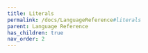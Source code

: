 ```yaml
---
title: Literals
permalink: /docs/LanguageReference#literals
parent: Language Reference
has_children: true
nav_order: 2
---
```

